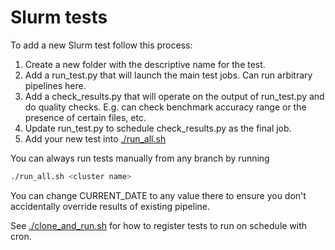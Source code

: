 # Slurm tests

To add a new Slurm test follow this process:
1. Create a new folder with the descriptive name for the test.
2. Add a run_test.py that will launch the main test jobs. Can run arbitrary pipelines here.
3. Add a check_results.py that will operate on the output of run_test.py and do quality checks. E.g. can check benchmark accuracy range or the presence of certain files, etc.
4. Update run_test.py to schedule check_results.py as the final job.
5. Add your new test into [./run_all.sh](./run_all.sh)

You can always run tests manually from any branch by running

```bash
./run_all.sh <cluster name>
```

You can change CURRENT_DATE to any value there to ensure you don't
accidentally override results of existing pipeline.

See [./clone_and_run.sh](./clone_and_run.sh) for how to register tests to run on schedule with cron.
